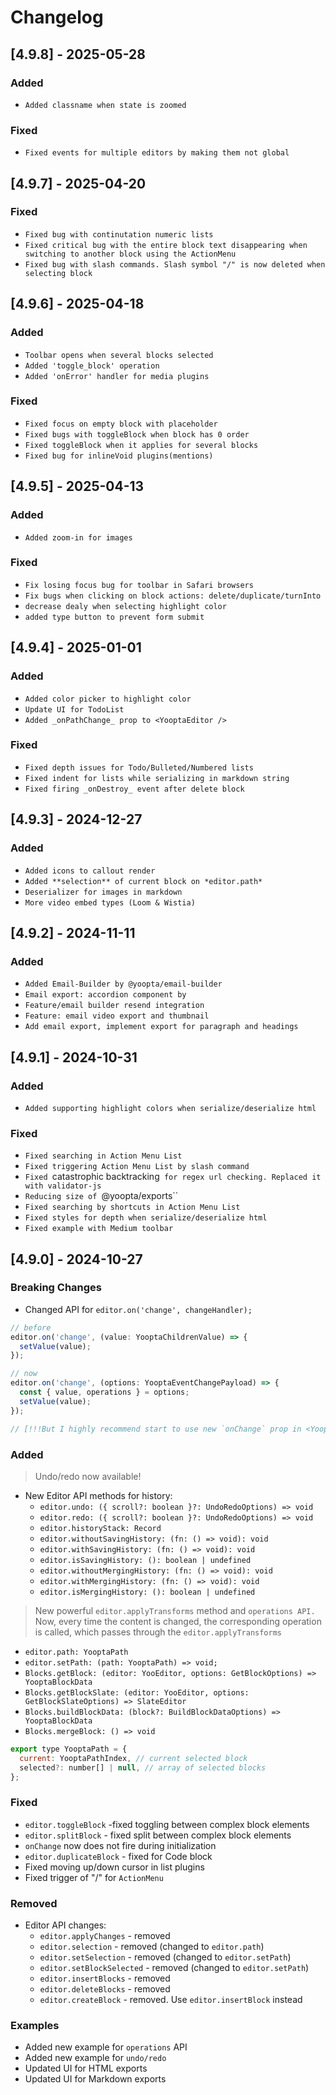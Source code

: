 # Changelog

## [4.9.8] - 2025-05-28

### Added

- `Added classname when state is zoomed `

### Fixed

- `Fixed events for multiple editors by making them not global`

## [4.9.7] - 2025-04-20

### Fixed

- `Fixed bug with continutation numeric lists`
- `Fixed critical bug with the entire block text disappearing when switching to another block using the ActionMenu`
- `Fixed bug with slash commands. Slash symbol "/" is now deleted when selecting block`

## [4.9.6] - 2025-04-18

### Added

- `Toolbar opens when several blocks selected`
- `Added 'toggle_block' operation`
- `Added 'onError' handler for media plugins`

### Fixed

- `Fixed focus on empty block with placeholder`
- `Fixed bugs with toggleBlock when block has 0 order`
- `Fixed toggleBlock when it applies for several blocks`
- `Fixed bug for inlineVoid plugins(mentions)`

## [4.9.5] - 2025-04-13

### Added

- `Added zoom-in for images`

### Fixed

- `Fix losing focus bug for toolbar in Safari browsers`
- `Fix bugs when clicking on block actions: delete/duplicate/turnInto`
- `decrease dealy when selecting highlight color`
- `added type button to prevent form submit `

## [4.9.4] - 2025-01-01

### Added

- `Added color picker to highlight color`
- `Update UI for TodoList`
- `Added _onPathChange_ prop to <YooptaEditor />`

### Fixed

- `Fixed depth issues for Todo/Bulleted/Numbered lists`
- `Fixed indent for lists while serializing in markdown string`
- `Fixed firing _onDestroy_ event after delete block`

## [4.9.3] - 2024-12-27

### Added

- `Added icons to callout render`
- `Added **selection** of current block on *editor.path*`
- `Deserializer for images in markdown`
- `More video embed types (Loom & Wistia)`

## [4.9.2] - 2024-11-11

### Added

- `Added Email-Builder by @yoopta/email-builder`
- `Email export: accordion component by`
- `Feature/email builder resend integration`
- `Feature: email video export and thumbnail`
- `Add email export, implement export for paragraph and headings`

## [4.9.1] - 2024-10-31

### Added

- `Added supporting highlight colors when serialize/deserialize html`

### Fixed

- `Fixed searching in Action Menu List`
- `Fixed triggering Action Menu List by slash command`
- `Fixed `catastrophic backtracking` for regex url checking. Replaced it with validator-js`
- `Reducing size of `@yoopta/exports``
- `Fixed searching by shortcuts in Action Menu List`
- `Fixed styles for depth when serialize/deserialize html`
- `Fixed example with Medium toolbar`

## [4.9.0] - 2024-10-27

### Breaking Changes

- Changed API for `editor.on('change', changeHandler);`

```javascript
// before
editor.on('change', (value: YooptaChildrenValue) => {
  setValue(value);
});

// now
editor.on('change', (options: YooptaEventChangePayload) => {
  const { value, operations } = options;
  setValue(value);
});

// [!!!But I highly recommend start to use new `onChange` prop in <YooptaEditor value={value} onChange={newValue => setValue(newValue)} />;
```

### Added

> Undo/redo now available!

- New Editor API methods for history:
  - `editor.undo: ({ scroll?: boolean }?: UndoRedoOptions) => void`
  - `editor.redo: ({ scroll?: boolean }?: UndoRedoOptions) => void`
  - `editor.historyStack: Record`
  - `editor.withoutSavingHistory: (fn: () => void): void`
  - `editor.withSavingHistory: (fn: () => void): void`
  - `editor.isSavingHistory: (): boolean | undefined`
  - `editor.withoutMergingHistory: (fn: () => void): void`
  - `editor.withMergingHistory: (fn: () => void): void`
  - `editor.isMergingHistory: (): boolean | undefined`

> New powerful `editor.applyTransforms` method and `operations API.
`Now, every time the content is changed, the corresponding operation is called, which passes through the `editor.applyTransforms`

- `editor.path: YooptaPath`
- `editor.setPath: (path: YooptaPath) => void;`
- `Blocks.getBlock: (editor: YooEditor, options: GetBlockOptions) => YooptaBlockData`
- `Blocks.getBlockSlate: (editor: YooEditor, options: GetBlockSlateOptions) => SlateEditor`
- `Blocks.buildBlockData: (block?: BuildBlockDataOptions) => YooptaBlockData`
- `Blocks.mergeBlock: () => void`

```javascript
export type YooptaPath = {
  current: YooptaPathIndex, // current selected block
  selected?: number[] | null, // array of selected blocks
};
```

### Fixed

- `editor.toggleBlock` -fixed toggling between complex block elements
- `editor.splitBlock` - fixed split between complex block elements
- `onChange` now does not fire during initialization
- `editor.duplicateBlock` - fixed for Code block
- Fixed moving up/down cursor in list plugins
- Fixed trigger of "/" for `ActionMenu`

### Removed

- Editor API changes:
  - `editor.applyChanges` - removed
  - `editor.selection` - removed (changed to `editor.path`)
  - `editor.setSelection` - removed (changed to `editor.setPath`)
  - `editor.setBlockSelected` - removed (changed to `editor.setPath`)
  - `editor.insertBlocks` - removed
  - `editor.deleteBlocks` - removed
  - `editor.createBlock` - removed. Use `editor.insertBlock` instead

### Examples

- Added new example for `operations` API
- Added new example for `undo/redo`
- Updated UI for HTML exports
- Updated UI for Markdown exports
